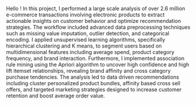 Hello !
In this project, I performed a large scale analysis of over 2.6 million e-commerce transactions involving electronic products to extract actionable insights on customer behavior and optimize recommendation strategies. The workflow included advanced data preprocessing techniques such as missing value imputation, outlier detection, and categorical encoding. I applied unsupervised learning algorithms, specifically hierarchical clustering and K means, to segment users based on multidimensional features including average spend, product category frequency, and brand interaction. Furthermore, I implemented association rule mining using the Apriori algorithm to uncover high confidence and high lift itemset relationships, revealing brand affinity and cross category purchase tendencies. The analysis led to data driven recommendations including cluster personalized product bundles, affinity based cross sell offers, and targeted marketing strategies designed to increase customer retention and boost average order value.
